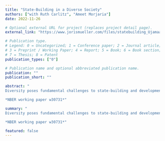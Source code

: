 ```yaml
---
title: "State-Building in a Diverse Society"
authors: ["with Ruth Carlitz", "Ameet Morjaria"]
date: 2022-11-26

# Optional external URL for project (replaces project detail page).
external_link: "https://www.jorismueller.com/files/statebuilding_Ujamaa_latest_draft.pdf"

# Publication type.
# Legend: 0 = Uncategorized; 1 = Conference paper; 2 = Journal article;
# 3 = Preprint / Working Paper; 4 = Report; 5 = Book; 6 = Book section;
# 7 = Thesis; 8 = Patent
publication_types: ["0"]

# Publication name and optional abbreviated publication name.
publication: ""
publication_short: ""

abstract: "
Diversity poses fundamental challenges to state-building and development. We study the effects of one of post-colonial Africa's largest policy experiments — the Tanzanian Ujamaa policy — which attempted to address these challenges. Ujamaa aimed to create a national identity and consolidate state authority by mandating a highly diverse population to live in planned villages, where children received political education. We combine differences in exposure to Ujamaa across space and age to identify long-term impacts of the policy. We show persistent, positive effects on national identity based on surveys and inter-ethnic marriages. We observe no systematic differences for cohorts that were above or below treatment-age during Ujamaa. Our preferred interpretation, supported by evidence that considers alternative hypotheses, is that changes to educational content drive our findings. Moreover, while Ujamaa contributed to establishing the Tanzanian state as a legitimate central authority, it appears to have lowered demands for democratic accountability. <br/>

*NBER working paper w30731*"

summary: "
Diversity poses fundamental challenges to state-building and development. We study the effects of one of post-colonial Africa's largest policy experiments — the Tanzanian Ujamaa policy — which attempted to address these challenges. Ujamaa aimed to create a national identity and consolidate state authority by mandating a highly diverse population to live in planned villages, where children received political education. We combine differences in exposure to Ujamaa across space and age to identify long-term impacts of the policy. We show persistent, positive effects on national identity based on surveys and inter-ethnic marriages. We observe no systematic differences for cohorts that were above or below treatment-age during Ujamaa. Our preferred interpretation, supported by evidence that considers alternative hypotheses, is that changes to educational content drive our findings. Moreover, while Ujamaa contributed to establishing the Tanzanian state as a legitimate central authority, it appears to have lowered demands for democratic accountability. <br/>

*NBER working paper w30731*"

featured: false
---
```

